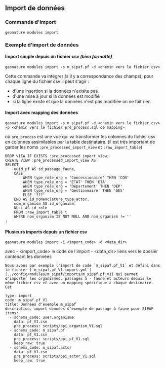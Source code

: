 ## Import de données

### Commande d'import

```
geonature modules import
```

### Exemple d'import de données


#### Import simple depuis un fichier csv *(bien formatté)*

```
geonature modules import -s m_sipaf.pf -d <chemin vers le fichier csv>
```

Cette commande va intégrer (s'il y a correspondance des champs), pour chaque ligne du fichier csv il peut s'agir :
- d'une insertion si la données n'exisite pas
- d'une mise à jour si la données est modifié
- si la ligne existe et que la données n'est pas modifiée on ne fait rien

#### Import avec mapping des données

```
geonature modules import -s m_sipaf.pf -d <chemin vers le fichier csv> -p <chemin vers le fichier pre_process.sql de mapping>
```

où `pre_process` est une vue qui va transformer les colonnes du fichier csv en colonnes assimilables par la table destinataire. (il est très important de garder les noms `:pre_processed_import_view` et `:raw_import_table`)

```
DROP VIEW IF EXISTS :pre_processed_import_view;
CREATE VIEW :pre_processed_import_view AS
SELECT
	uuid_pf AS id_passage_faune,
	CASE
		WHEN type_role_org = 'Concessionaire' THEN 'CON'
		WHEN type_role_org = 'ETAT' THEN 'ETA'
		WHEN type_role_org = 'Département' THEN 'DEP'
		WHEN type_role_org = 'Gestionnaire' THEN 'GES'
		ELSE '???'
	END AS id_nomenclature_type_actor,
	nom_organism AS id_organism,
    NULL AS id_role
	FROM :raw_import_table t
	WHERE nom_organism IS NOT NULL AND nom_organism != ''
;
```


#### Plusieurs imports depuis un fichier csv

```
geonature modules import -i <import_code> -d <data_dir>
```

avec 
    - <import_code> le code de l'import 
    - <data_dir> liens vers le dossier contenant les données

    Nous avons par exemple l'import de code `m_sipaf.pf_V1` et défini dans le fichier [`m_sipaf.pf_V1.import.yml`](../config/modules/m_sipaf/imports/m_sipaf.pf_V1) qui permet d'importer les organismes, passages à - faune et acteurs depuis le même fichier csv et avec un mapping spécifique à chaque destinaire.
    Cet

```
type: import
code: m_sipaf.pf_V1
title: Données d'exemple m_sipaf
description: import données d'exemple de passage à faune pour SIPAF
items:
  - schema_code: user.organisme
    data: pf_V1.csv
    pre_process: scripts/ppi_organism_V1.sql
  - schema_code: m_sipaf.pf
    data: pf_V1.csv
    pre_process: scripts/ppi_pf_V1.sql
    keep_raw: true
  - schema_code: m_sipaf.actor
    data: pf_V1.csv
    pre_process: scripts/ppi_actor_V1.sql
    keep_raw: true
```
